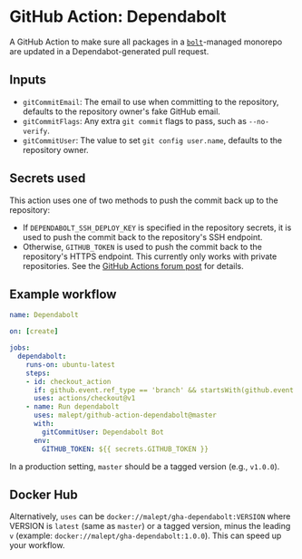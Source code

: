 # GitHub Action: Dependabolt

A GitHub Action to make sure all packages in a [`bolt`](http://boltpkg.com/)-managed monorepo are
updated in a Dependabot-generated pull request.

## Inputs

* `gitCommitEmail`: The email to use when committing to the repository, defaults to the repository
  owner's fake GitHub email.
* `gitCommitFlags`: Any extra `git commit` flags to pass, such as `--no-verify`.
* `gitCommitUser`: The value to set `git config user.name`, defaults to the repository owner.

## Secrets used

This action uses one of two methods to push the commit back up to the repository:

* If `DEPENDABOLT_SSH_DEPLOY_KEY` is specified in the repository secrets, it is used to push the
  commit back to the repository's SSH endpoint.
* Otherwise, `GITHUB_TOKEN` is used to push the commit back to the repository's HTTPS endpoint. This
  currently only works with private repositories. See the [GitHub Actions forum post](https://github.community/t5/GitHub-Actions/Github-action-not-triggering-gh-pages-upon-push/td-p/26869) for details.

## Example workflow

```yaml
name: Dependabolt

on: [create]

jobs:
  dependabolt:
    runs-on: ubuntu-latest
    steps:
    - id: checkout_action
      if: github.event.ref_type == 'branch' && startsWith(github.event.ref, 'dependabot/')
      uses: actions/checkout@v1
    - name: Run dependabolt
      uses: malept/github-action-dependabolt@master
      with:
        gitCommitUser: Dependabolt Bot
      env:
        GITHUB_TOKEN: ${{ secrets.GITHUB_TOKEN }}
```

In a production setting, `master` should be a tagged version (e.g., `v1.0.0`).

## Docker Hub

Alternatively, `uses` can be `docker://malept/gha-dependabolt:VERSION` where VERSION is `latest`
(same as `master`) or a tagged version, minus the leading `v` (example:
`docker://malept/gha-dependabolt:1.0.0`). This can speed up your workflow.
